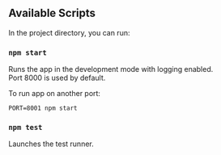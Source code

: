 ## Available Scripts

In the project directory, you can run:

### `npm start`

Runs the app in the development mode with logging enabled.<br>
Port 8000 is used by default.

To run app on another port:

`PORT=8001 npm start`

### `npm test`

Launches the test runner.
